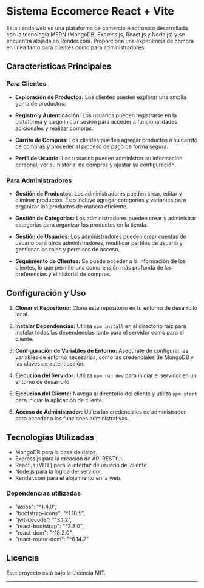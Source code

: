 # Sistema Eccomerce React + Vite

Esta tienda web es una plataforma de comercio electrónico desarrollada con la tecnología MERN (MongoDB, Express.js, React.js y Node.js) y se encuentra alojada en Render.com. Proporciona una experiencia de compra en línea tanto para clientes como para administradores.

## Características Principales

### Para Clientes

- **Exploración de Productos:** Los clientes pueden explorar una amplia gama de productos.

- **Registro y Autenticación:** Los usuarios pueden registrarse en la plataforma y luego iniciar sesión para acceder a funcionalidades adicionales y realizar compras.

- **Carrito de Compras:** Los clientes pueden agregar productos a su carrito de compras y proceder al proceso de pago de forma segura.

- **Perfil de Usuario:** Los usuarios pueden administrar su información personal, ver su historial de compras y ajustar su configuración.

### Para Administradores

- **Gestión de Productos:** Los administradores pueden crear, editar y eliminar productos. Esto incluye agregar categorías y variantes para organizar los productos de manera eficiente.

- **Gestión de Categorías:** Los administradores pueden crear y administrar categorías para organizar los productos en la tienda.

- **Gestión de Usuarios:** Los administradores pueden crear cuentas de usuario para otros administradores, modificar perfiles de usuario y gestionar los roles y permisos de acceso.

- **Seguimiento de Clientes:** Se puede acceder a la información de los clientes, lo que permite una comprensión más profunda de las preferencias y el historial de compras.

## Configuración y Uso

1. **Clonar el Repositorio:** Clona este repositorio en tu entorno de desarrollo local.

2. **Instalar Dependencias:** Utiliza `npm install` en el directorio raíz para instalar todas las dependencias tanto para el servidor como para el cliente.

3. **Configuración de Variables de Entorno:** Asegúrate de configurar las variables de entorno necesarias, como las credenciales de MongoDB y las claves de autenticación.

4. **Ejecución del Servidor:** Utiliza `npm run dev` para iniciar el servidor en un entorno de desarrollo.

5. **Ejecución del Cliente:** Navega al directorio del cliente y utiliza `npm start` para iniciar la aplicación de cliente.

6. **Acceso de Administrador:** Utiliza las credenciales de administrador para acceder a las funciones administrativas.

## Tecnologías Utilizadas

- MongoDB para la base de datos.
- Express.js para la creación de API RESTful.
- React.js (VITE) para la interfaz de usuario del cliente.
- Node.js para la lógica del servidor.
- Render.com para el alojamiento en la web.

### Dependencias utilizadas

- "axios": "^1.4.0",
- "bootstrap-icons": "^1.10.5",
- "jwt-decode": "^3.1.2",
- "react-bootstrap": "^2.8.0",
- "react-dom": "^18.2.0",
- "react-router-dom": "^6.14.2"

## Licencia

Este proyecto está bajo la Licencia MIT.

---

